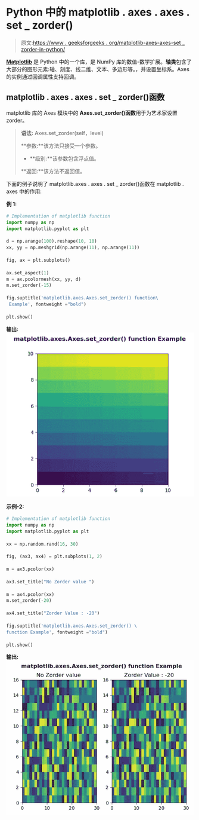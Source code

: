 # Python 中的 matplotlib . axes . axes . set _ zorder()

> 原文:[https://www . geeksforgeeks . org/matplotlib-axes-axes-set _ zorder-in-python/](https://www.geeksforgeeks.org/matplotlib-axes-axes-set_zorder-in-python/)

**[Matplotlib](https://www.geeksforgeeks.org/python-introduction-matplotlib/)** 是 Python 中的一个库，是 NumPy 库的数值-数学扩展。**轴类**包含了大部分的图形元素:轴、刻度、线二维、文本、多边形等。，并设置坐标系。Axes 的实例通过回调属性支持回调。

## matplotlib . axes . axes . set _ zorder()函数

matplotlib 库的 Axes 模块中的 **Axes.set_zorder()函数**用于为艺术家设置 zorder。

> **语法:** Axes.set_zorder(self，level)
> 
> **参数:**该方法只接受一个参数。
> 
> *   **级别:**该参数包含浮点值。
> 
> **返回:**该方法不返回值。

下面的例子说明了 matplotlib.axes . axes . set _ zorder()函数在 matplotlib . axes 中的作用:

**例 1:**

```py
# Implementation of matplotlib function
import numpy as np
import matplotlib.pyplot as plt

d = np.arange(100).reshape(10, 10)
xx, yy = np.meshgrid(np.arange(11), np.arange(11))

fig, ax = plt.subplots()

ax.set_aspect(1)
m = ax.pcolormesh(xx, yy, d)
m.set_zorder(-15)

fig.suptitle('matplotlib.axes.Axes.set_zorder() function\
 Example', fontweight ="bold")

plt.show()
```

**输出:**
![](img/dadd2aefbef7e77c6f72b5a157e5b2c7.png)

**示例-2:**

```py
# Implementation of matplotlib function
import numpy as np
import matplotlib.pyplot as plt

xx = np.random.rand(16, 30)

fig, (ax3, ax4) = plt.subplots(1, 2)

m = ax3.pcolor(xx)

ax3.set_title("No Zorder value ")

m = ax4.pcolor(xx)
m.set_zorder(-20)

ax4.set_title("Zorder Value : -20")

fig.suptitle('matplotlib.axes.Axes.set_zorder() \
function Example', fontweight ="bold")

plt.show()
```

**输出:**
![](img/38652e748c3fb58f8e7639a9828e2998.png)